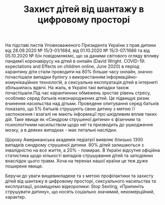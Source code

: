 ﻿---
title: Захист дітей від шантажу в цифровому просторі
---

На підставі листів Уповноваженого Президента України з прав дитини від 28.09.2020 № 15/3-01/1684, від 01.10.2020 № 15/3-07/1686 та від 05.10.2020 № б/н повідомляємо, що за даними світового огляду впливу пандемії коронавірусу на дітей в онлайн (David Wright. COVID-19: expectations and Effects on children online, June 2020) в період карантину діти стали проводити на 80% більше часу онлайн, значно почастішали випадки булінгу з використанням інформаційно-комунікаційних технологій, а сексуальна експлуатація дітей в інтернеті збільшилась вдвічі. На жаль, в Україні такі випадки також почастішали.Під час карантинних обмежень зростає рівень стресу, особливо серед батьків новонароджених дітей. Це підвищує ризик вчинення насильства над дітьми. Проведене опитування серед батьків показало, що 5% батьків струшують свою дитину з метою її заспокоєння і взагалі не мають інформації про шкідливим вплив таких дій. Таке явище як «Синдром струшеної дитини» є фізичним та психологічним насильством щодо неї та призводить до ушкодження мозку, а в деяких випадках - має летальні наслідки.

Щороку Американська академія педіатрії виявляє близько 1300 випадків синдрому струшеної дитини. 80% дітей залишаються з інвалідністю на все життя, а 20% - помирає. В Україні відсутня офіційна статистика щодо кількості випадків струшування дітей та заподіяних внаслідок цього травм. Хоча на теренах нашої країни це теж дуже поширене явище.

Беручи до уваги вищевикладене та з метою профілактики та захисту дітей від шантажу в цифровому просторі, сексуального насильства та експлуатації, розміщуємо відеоролики: Stop Sexting, «Припиніть струшувати дитину», що носять соціально значимий, некомерційний, характер.

<youtube id="5ZWG-12vp6A" />
<youtube id="zxzlpigC6gU" />

